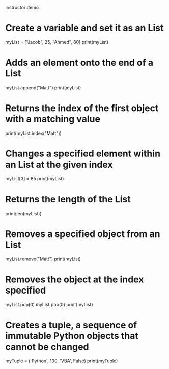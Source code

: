 Instructor demo
# Create a variable and set it as an List
myList = ["Jacob", 25, "Ahmed", 80]
print(myList)


# Adds an element onto the end of a List
myList.append("Matt")
print(myList)

# Returns the index of the first object with a matching value
print(myList.index("Matt"))

# Changes a specified element within an List at the given index
myList[3] = 85
print(myList)

# Returns the length of the List
print(len(myList))

# Removes a specified object from an List
myList.remove("Matt")
print(myList)

# Removes the object at the index specified
myList.pop(0)
myList.pop(0)
print(myList)

# Creates a tuple, a sequence of immutable Python objects that cannot be changed
myTuple = ('Python', 100, 'VBA', False)
print(myTuple)
